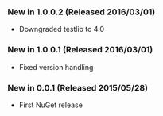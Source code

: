 ### New in 1.0.0.2 (Released 2016/03/01)
* Downgraded testlib to 4.0

### New in 1.0.0.1 (Released 2016/03/01)
* Fixed version handling

### New in 0.0.1 (Released 2015/05/28)
* First NuGet release